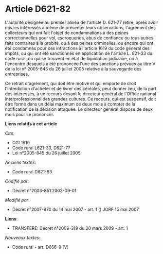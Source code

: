 # Article D621-82

L'autorité désignée au premier alinéa de l'article D. 621-77 retire, après avoir mis les intéressés à même de présenter leurs
observations, l'agrément des collecteurs qui ont fait l'objet de condamnations à des peines correctionnelles pour vol,
escroqueries, abus de confiance ou tous autres faits contraires à la probité, ou à des peines criminelles, ou encore qui ont
été condamnés pour des infractions à l'article 1619 du code général des impôts, ou qui ont été sanctionnés en application de
l'article L. 621-33 du code rural, ou qui se trouvent en état de liquidation judiciaire, ou à l'encontre desquels a été
prononcée l'une des sanctions prévues au titre V de la loi n° 2005-845 du 26 juillet 2005 relative à la sauvegarde des
entreprises.

Ce retrait d'agrément, qui doit être motivé et qui emporte de droit l'interdiction d'acheter et de livrer des céréales, peut
donner lieu, de la part des intéressés, à un recours devant le directeur général de l'Office national interprofessionnel des
grandes cultures. Ce recours, qui est suspensif, doit être formé dans un délai maximum de deux mois à compter de la
notification de la décision attaquée. Le directeur général dispose de deux mois pour se prononcer.

**Liens relatifs à cet article**

_Cite_:

  - CGI 1619
  - Code rural L621-33, D621-77
  - Loi n°2005-845 du 26 juillet 2005

_Anciens textes_:

  - Code rural D621-83

_Codifié par_:

  - Décret n°2003-851 2003-09-01

_Modifié par_:

  - Décret n°2007-870 du 14 mai 2007 - art. 1 () JORF 15 mai 2007

**Liens**:

  - TRANSFERE: Décret n°2009-319 du 20 mars 2009 - art. 1

_Nouveaux textes_:

  - Code rural - art. D666-9 (V)
